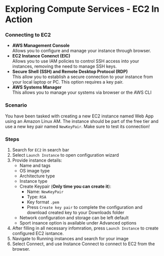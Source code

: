 # Exploring Compute Services - EC2 In Action

### Connecting to EC2
- **AWS Management Console**<br>Allows you to configure and manage your instance through browser.
- **EC2 Instance Conenct (EIC)**<br>Allows you to use IAM policies to control SSH access into your instances, removing the need to manage SSH keys.
- **Secure Shell (SSH) and Remote Desktop Protocol (RDP)**<br>This allow you to establish a secure connection to your instance from your local laptop or PC. This option requires a key pair.
- **AWS Systems Manager**<br>This allows you to manage your systems via browser or the AWS CLI

### Scenario
You have been tasked with creating a new EC2 instance named Web App using an Amazon Linux AM. The instance should be part of the free tier and use a new key pair named `NewKeyPair`. Make sure to test its connection!

### Steps
1. Search for `EC2` in search bar 
2. Select `Launch Instance` to open configuration wizard
3. Provide instance details:
   - Name and tags
   - OS image type
   - Architecture type
   - Instance type
   - Create Keypair (**Only time you can create it**):
     - Name: `NewKeyPair`
     - Type: `RSA`
     - Key format `.pem`
     - Press `Create key pair` to complete the configuration and download created key to your Downloads folder
   - Network configuration and storage can be left default
   - Sport insance option is available under Advanced options
4. After filling in all necessary infomration, press `Launch Instance` to create configured EC2 isntance.
5. Navigate to Running instances and search for your image
6. Select Connect, and use Instance Connect to connect to EC2 from the browser.
